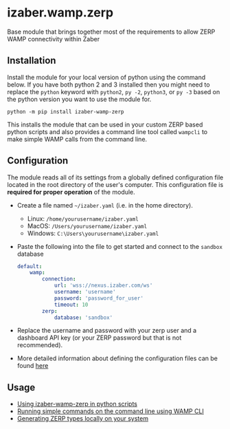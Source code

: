 # izaber.wamp.zerp

Base module that brings together most of the requirements to allow ZERP WAMP connectivity within Zaber

## Installation

Install the module for your local version of python using the command below. If you have both python 2 and 3 installed then you might need to replace the `python` keyword with `python2`, `py -2`, `python3`, or `py -3` based on the python version you want to use the module for.

```
python -m pip install izaber-wamp-zerp
```

This installs the module that can be used in your custom ZERP based python scripts and also provides a command line tool called `wampcli` to make simple WAMP calls from the command line.

## Configuration

The module reads all of its settings from a globally defined configuration file located in the root directory of the user's computer. This configuration file is **required for proper operation** of the module.

- Create a file named `~/izaber.yaml` (i.e. in the home directory).
  - Linux: ``/home/yourusername/izaber.yaml``
  - MacOS: ``/Users/yourusername/izaber.yaml``
  - Windows: ``C:\Users\yourusername\izaber.yaml``

- Paste the following into the file to get started and connect to the `sandbox` database

  ```yaml
  default:
      wamp:
          connection:
              url: 'wss://nexus.izaber.com/ws'
              username: 'username'
              password: 'password_for_user'
              timeout: 10
          zerp:
              database: 'sandbox'
  ```
- Replace the username and password with your zerp user and a dashboard API key (or your ZERP password but that is not recommended).
- More detailed information about defining the configuration files can be found [here](https://github.com/zabertech/python-izaber/blob/master/docs/tutorial.rst)

## Usage

- [Using izaber-wamp-zerp in python scripts](docs/usage_in_scripts.md)
- [Running simple commands on the command line using WAMP CLI](docs/wampcli_usage.md)
- [Generating ZERP types locally on your system](docs/type_generation.md)